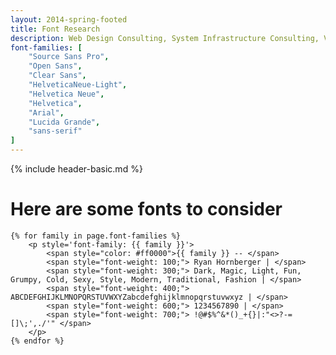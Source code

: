 ```yaml
---
layout: 2014-spring-footed
title: Font Research
description: Web Design Consulting, System Infrastructure Consulting, VoIP Consulting
font-families: [
	"Source Sans Pro",
	"Open Sans",
	"Clear Sans",
	"HelveticaNeue-Light",
	"Helvetica Neue",
	"Helvetica",
	"Arial",
	"Lucida Grande",
	"sans-serif"
]
---
```


{% include header-basic.md %}
<link rel="stylesheet" href="fonts.css">
<div class="page-max pad">
	<h1>Here are some fonts to consider</h1>

	{% for family in page.font-families %}
		<p style='font-family: {{ family }}'>
			<span style="color: #ff0000">{{ family }} -- </span>
			<span style="font-weight: 100;"> Ryan Hornberger | </span>
			<span style="font-weight: 300;"> Dark, Magic, Light, Fun, Grumpy, Cold, Sexy, Style, Modern, Traditional, Fashion | </span>
			<span style="font-weight: 400;"> ABCDEFGHIJKLMNOPQRSTUVWXYZabcdefghijklmnopqrstuvwxyz | </span>
			<span style="font-weight: 600;"> 1234567890 | </span>
			<span style="font-weight: 700;"> !@#$%^&*()_+{}|:"<>?-=[]\;',./'" </span>
		</p>
	{% endfor %}
</div>

